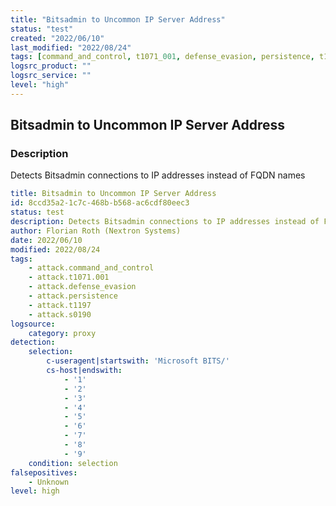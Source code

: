 ```yaml
---
title: "Bitsadmin to Uncommon IP Server Address"
status: "test"
created: "2022/06/10"
last_modified: "2022/08/24"
tags: [command_and_control, t1071_001, defense_evasion, persistence, t1197, s0190, detection_rule]
logsrc_product: ""
logsrc_service: ""
level: "high"
---
```


## Bitsadmin to Uncommon IP Server Address

### Description

Detects Bitsadmin connections to IP addresses instead of FQDN names

```yml
title: Bitsadmin to Uncommon IP Server Address
id: 8ccd35a2-1c7c-468b-b568-ac6cdf80eec3
status: test
description: Detects Bitsadmin connections to IP addresses instead of FQDN names
author: Florian Roth (Nextron Systems)
date: 2022/06/10
modified: 2022/08/24
tags:
    - attack.command_and_control
    - attack.t1071.001
    - attack.defense_evasion
    - attack.persistence
    - attack.t1197
    - attack.s0190
logsource:
    category: proxy
detection:
    selection:
        c-useragent|startswith: 'Microsoft BITS/'
        cs-host|endswith:
            - '1'
            - '2'
            - '3'
            - '4'
            - '5'
            - '6'
            - '7'
            - '8'
            - '9'
    condition: selection
falsepositives:
    - Unknown
level: high

```
